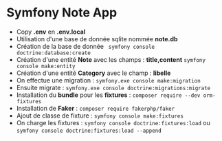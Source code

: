 # Symfony Note App

- Copy **.env** en **.env.local**
- Utilisation d'une base de donnée sqlite nommée **note.db**
- Création de la base de donnée ` symfony console doctrine:database:create`
- Création d'une entité **Note** avec les champs : **title,content** `symfony console make:entity`
- Création d'une entité **Category** avec le champ : **libelle**
- On effectue une migration : `symfony.exe console make:migration`
- Ensuite migrate : `symfony.exe console doctrine:migrations:migrate`
- Installation du **bundle** pour les **fixtures** : `composer require --dev orm-fixtures`
- Installation de **Faker** : `composer require fakerphp/faker`
- Ajout de classe de fixture : `symfony console make:fixtures`
- On charge les fixtures : `symfony console doctrine:fixtures:load` ou `symfony console doctrine:fixtures:load --append`